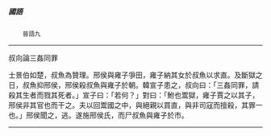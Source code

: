 

##### 國語
　　`晉語九`

* * *

叔向論三姦同罪

士景伯如楚，叔魚為贊理。邢侯與雍子爭田，雍子納其女於叔魚以求直。及斷獄之日，叔魚抑邢侯，邢侯殺叔魚與雍子於朝。韓宣子患之，叔向曰：「三姦同罪，請殺其生者而戮其死者。」宣子曰：「若何？」對曰：「鮒也鬻獄，雍子賈之以其子，邢侯非其官也而干之。夫以回鬻國之中，與絕親以買直，與非司寇而擅殺，其罪一也。」邢侯聞之，逃。遂施邢侯氏，而尸叔魚與雍子於市。

* * *

